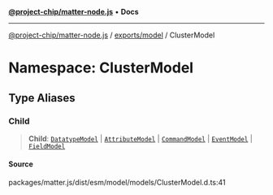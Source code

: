 [**@project-chip/matter-node.js**](../../../../README.md) • **Docs**

***

[@project-chip/matter-node.js](../../../../modules.md) / [exports/model](../../README.md) / ClusterModel

# Namespace: ClusterModel

## Type Aliases

### Child

> **Child**: [`DatatypeModel`](../../classes/DatatypeModel.md) \| [`AttributeModel`](../../classes/AttributeModel.md) \| [`CommandModel`](../../classes/CommandModel.md) \| [`EventModel`](../../classes/EventModel.md) \| [`FieldModel`](../../classes/FieldModel.md)

#### Source

packages/matter.js/dist/esm/model/models/ClusterModel.d.ts:41
